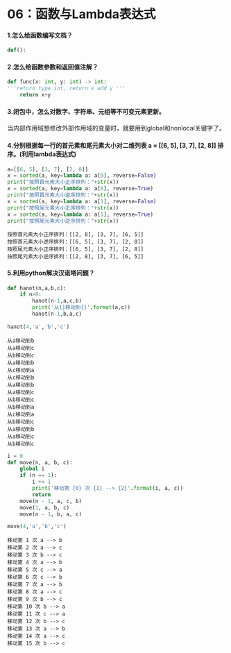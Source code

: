 # 06：函数与Lambda表达式

#### 1.怎么给函数编写⽂档？


```python
def():
```

#### 2.怎么给函数参数和返回值注解？


```python
def func(x: int, y: int) -> int:
'''return type int, return x add y '''
    return x+y
```

#### 3.闭包中，怎么对数字、字符串、元组等不可变元素更新。

当内部作用域想修改外部作用域的变量时，就要用到global和nonlocal关键字了。

#### 4.分别根据每一行的首元素和尾元素大小对二维列表 a = [[6, 5], [3, 7], [2, 8]] 排序。(利用lambda表达式)


```python
a=[[6, 5], [3, 7], [2, 8]]
x = sorted(a, key=lambda a: a[0], reverse=False)
print("按照首元素大小正序排列："+str(x))
x = sorted(a, key=lambda a: a[0], reverse=True)
print("按照首元素大小逆序排列："+str(x))
x = sorted(a, key=lambda a: a[1], reverse=False)
print("按照尾元素大小正序排列："+str(x))
x = sorted(a, key=lambda a: a[1], reverse=True)
print("按照尾元素大小逆序排列："+str(x))
```

    按照首元素大小正序排列：[[2, 8], [3, 7], [6, 5]]
    按照首元素大小逆序排列：[[6, 5], [3, 7], [2, 8]]
    按照尾元素大小正序排列：[[6, 5], [3, 7], [2, 8]]
    按照尾元素大小逆序排列：[[2, 8], [3, 7], [6, 5]]
    

#### 5.利用python解决汉诺塔问题？


```python
def hanot(n,a,b,c):
    if n>0:
        hanot(n-1,a,c,b)
        print('从{}移动到{}'.format(a,c))
        hanot(n-1,b,a,c)
    
hanot(4,'a','b','c')
```

    从a移动到b
    从a移动到c
    从b移动到c
    从a移动到b
    从c移动到a
    从c移动到b
    从a移动到b
    从a移动到c
    从b移动到c
    从b移动到a
    从c移动到a
    从b移动到c
    从a移动到b
    从a移动到c
    从b移动到c
    


```python
i = 0
def move(n, a, b, c):
    global i
    if (n == 1):
        i += 1
        print('移动第 {0} 次 {1} --> {2}'.format(i, a, c))
        return
    move(n - 1, a, c, b)
    move(1, a, b, c)
    move(n - 1, b, a, c)

move(4,'a','b','c')
```

    移动第 1 次 a --> b
    移动第 2 次 a --> c
    移动第 3 次 b --> c
    移动第 4 次 a --> b
    移动第 5 次 c --> a
    移动第 6 次 c --> b
    移动第 7 次 a --> b
    移动第 8 次 a --> c
    移动第 9 次 b --> c
    移动第 10 次 b --> a
    移动第 11 次 c --> a
    移动第 12 次 b --> c
    移动第 13 次 a --> b
    移动第 14 次 a --> c
    移动第 15 次 b --> c
    


```python

```
